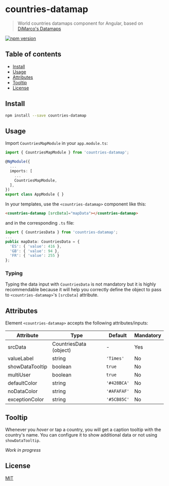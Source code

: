 # countries-datamap

> World countries datamaps component for Angular, based on [DiMarco's Datamaps](https://github.com/markmarkoh/datamaps)

[![npm version](https://badge.fury.io/js/countries-map.svg)](https://badge.fury.io/js/countries-map)

## Table of contents

* [Install](#install)
* [Usage](#usage)
* [Attributes](#attributes)
* [Tooltip](#tooltip)
* [License](#license)


## Install

```bash
npm install --save countries-datamap
```

## Usage

Import `CountriesMapModule` in your `app.module.ts`:
```ts
import { CountriesMapModule } from 'countries-datamap';

@NgModule({
  ...
  imports: [
    ...
    CountriesMapModule,
  ],
})
export class AppModule { }
```

In your templates, use the `<countries-datamap>` component like this:
```html
<countries-datamap [srcData]="mapData"></countries-datamap>
```
and in the corresponding `.ts` file:
```ts
import { CountriesData } from 'countries-datamap';
...
public mapData: CountriesData = {
  'ES': { 'value': 416 },
  'GB': { 'value': 94 },
  'FR': { 'value': 255 }
};
```

### Typing

Typing the data input with `CountriesData` is not mandatory but it is highly recommendable because it will help you correctly define the object to pass to `<countries-datamap>`'s `[srcData]` attribute.

## Attributes

Element `<countries-datamap>` accepts the following attributes/inputs:

Attribute | Type | Default | Mandatory
--- | --- | --- | ---
srcData | CountriesData (object) | - | Yes
valueLabel | string | `'Times'` | No
showDataTooltip | boolean | `true` | No
multiUser | boolean | `true` | No
defaultColor | string | `'#428BCA'` | No
noDataColor | string | `'#AFAFAF'` | No
exceptionColor | string | `'#5CB85C'` | No

## Tooltip

Whenever you *hover* or tap a country, you will get a caption tooltip with the country's name. You can configure it to show additional data or not using `showDataTooltip`.

*Work in progress*


## License

[MIT](LICENSE.md)
